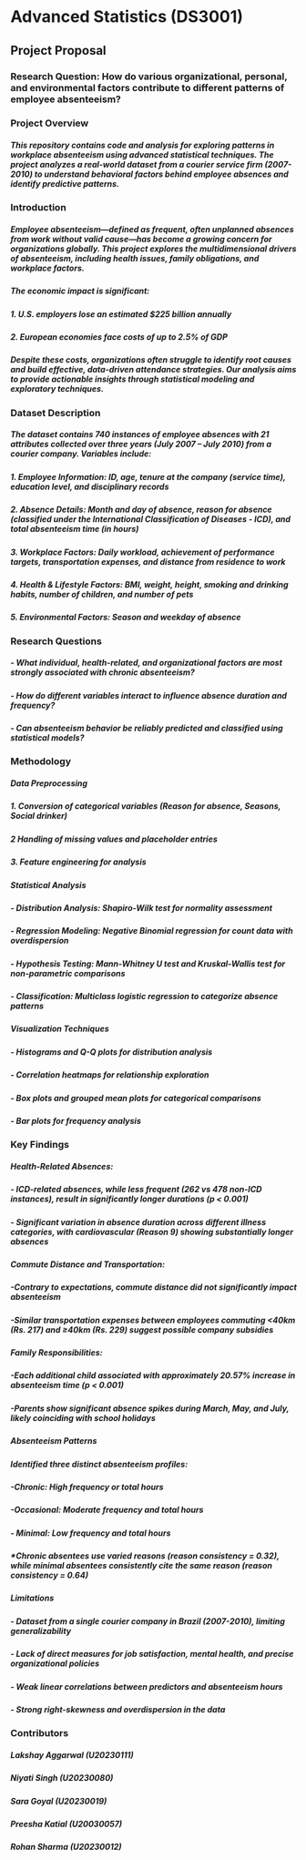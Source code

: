 # Advanced Statistics (DS3001) 
## Project Proposal 

### Research Question: How do various organizational, personal, and environmental factors contribute to different patterns of employee absenteeism?

### Project Overview
##### This repository contains code and analysis for exploring patterns in workplace absenteeism using advanced statistical techniques. The project analyzes a real-world dataset from a courier service firm (2007-2010) to understand behavioral factors behind employee absences and identify predictive patterns.

### Introduction
##### Employee absenteeism—defined as frequent, often unplanned absences from work without valid cause—has become a growing concern for organizations globally. This project explores the multidimensional drivers of absenteeism, including health issues, family obligations, and workplace factors.
##### The economic impact is significant:
##### 1. U.S. employers lose an estimated $225 billion annually
##### 2. European economies face costs of up to 2.5% of GDP
##### Despite these costs, organizations often struggle to identify root causes and build effective, data-driven attendance strategies. Our analysis aims to provide actionable insights through statistical modeling and exploratory techniques.

### Dataset Description
##### The dataset contains 740 instances of employee absences with 21 attributes collected over three years (July 2007 – July 2010) from a courier company. Variables include:
##### 1. Employee Information: ID, age, tenure at the company (service time), education level, and disciplinary records
##### 2. Absence Details: Month and day of absence, reason for absence (classified under the International Classification of Diseases - ICD), and total absenteeism time (in hours)
##### 3. Workplace Factors: Daily workload, achievement of performance targets, transportation expenses, and distance from residence to work
##### 4. Health & Lifestyle Factors: BMI, weight, height, smoking and drinking habits, number of children, and number of pets
##### 5. Environmental Factors: Season and weekday of absence

### Research Questions
##### - What individual, health-related, and organizational factors are most strongly associated with chronic absenteeism?
##### - How do different variables interact to influence absence duration and frequency?
##### - Can absenteeism behavior be reliably predicted and classified using statistical models?

### Methodology
##### Data Preprocessing

##### 1. Conversion of categorical variables (Reason for absence, Seasons, Social drinker)
##### 2 Handling of missing values and placeholder entries
##### 3. Feature engineering for analysis

##### Statistical Analysis 

##### - Distribution Analysis: Shapiro-Wilk test for normality assessment
##### - Regression Modeling: Negative Binomial regression for count data with overdispersion
##### - Hypothesis Testing: Mann-Whitney U test and Kruskal-Wallis test for non-parametric comparisons
##### - Classification: Multiclass logistic regression to categorize absence patterns

##### Visualization Techniques

##### - Histograms and Q-Q plots for distribution analysis
##### - Correlation heatmaps for relationship exploration
##### - Box plots and grouped mean plots for categorical comparisons
##### - Bar plots for frequency analysis

### Key Findings
##### Health-Related Absences:
##### - ICD-related absences, while less frequent (262 vs 478 non-ICD instances), result in significantly longer durations (p < 0.001)
##### - Significant variation in absence duration across different illness categories, with cardiovascular (Reason 9) showing substantially longer absences

##### Commute Distance and Transportation:
##### -Contrary to expectations, commute distance did not significantly impact absenteeism
##### -Similar transportation expenses between employees commuting <40km (Rs. 217) and ≥40km (Rs. 229) suggest possible company subsidies

##### Family Responsibilities:
##### -Each additional child associated with approximately 20.57% increase in absenteeism time (p < 0.001)
##### -Parents show significant absence spikes during March, May, and July, likely coinciding with school holidays

##### Absenteeism Patterns
##### Identified three distinct absenteeism profiles:
##### -Chronic: High frequency or total hours
##### -Occasional: Moderate frequency and total hours
##### - Minimal: Low frequency and total hours
#####   *Chronic absentees use varied reasons (reason consistency = 0.32), while minimal absentees consistently cite the same reason (reason consistency = 0.64)

##### Limitations
##### - Dataset from a single courier company in Brazil (2007-2010), limiting generalizability
##### - Lack of direct measures for job satisfaction, mental health, and precise organizational policies
##### - Weak linear correlations between predictors and absenteeism hours
##### - Strong right-skewness and overdispersion in the data


### Contributors

##### Lakshay Aggarwal (U20230111)
##### Niyati Singh (U20230080)
##### Sara Goyal (U20230019)
##### Preesha Katial (U20030057)
##### Rohan Sharma (U20230012)
